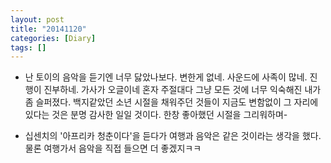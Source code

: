 ```yaml
---
layout: post
title: "20141120"
categories: [Diary]
tags: []
---
```


+ 난 토이의 음악을 듣기엔 너무 닳았나보다. 변한게 없네. 사운드에 사족이 많네. 진행이 진부하네. 가사가 오글이네 혼자 주절대다 그냥 모든 것에 너무 익숙해진 내가 좀 슬퍼졌다. 백지같았던 소년 시절을 채워주던 것들이 지금도 변함없이 그 자리에 있다는 것은 분명 감사한 일일 것이다. 한창 좋아했던 시절을 그리워하며-  

+ 십센치의 '아프리카 청춘이다'을 듣다가 여행과 음악은 같은 것이라는 생각을 했다. 물론 여행가서 음악을 직접 들으면 더 좋겠지ㅋㅋ  
